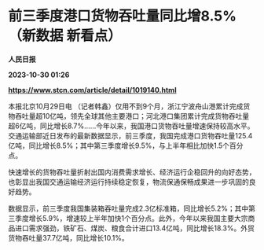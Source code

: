 # 前三季度港口货物吞吐量同比增8.5%（新数据 新看点）
**人民日报**

**2023-10-30 01:26**

**https://www.stcn.com/article/detail/1019140.html**

本报北京10月29日电 （记者韩鑫）仅用不到9个月，浙江宁波舟山港累计完成货物吞吐量超10亿吨，领先全球其他主要港口；河北港口集团累计完成货物吞吐量超6亿吨，同比增长8.7%……今年以来，我国港口货物吞吐量增速保持较高水平。交通运输部近日发布的最新数据显示，前三季度，我国完成港口货物吞吐量125.4亿吨，同比增长8.5%；其中第三季度增长9.5%，与上半年相比加快1.5个百分点。

快速增长的货物吞吐量折射出国内消费需求增长、经济运行企稳回升的向好态势，也彰显出我国交通运输经济运行持续稳定恢复，物流保通保畅成果进一步巩固的良好趋势。

数据显示，前三季度我国集装箱吞吐量完成2.3亿标准箱，同比增长5.2%；其中第三季度增长5.9%，增速较上半年加快1个百分点。此外，今年以来我国主要大宗商品进口需求强劲，铁矿石、煤炭、粮食合计进口13.4亿吨，同比增长18.3%。外贸货物吞吐量37.7亿吨，同比增长10.1%。